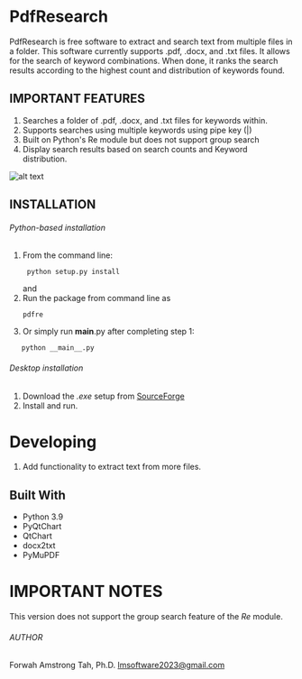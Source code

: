 # PdfResearch
PdfResearch is free software to extract and search text from multiple files in a folder. This software currently supports .pdf, .docx, and .txt 
files. It allows for the search of keyword combinations. When done, it ranks the search results according to the highest count and distribution 
of keywords found.

## IMPORTANT FEATURES
1. Searches a folder of .pdf, .docx, and .txt files for keywords within. 
2. Supports searches using multiple keywords using pipe key (|)
3. Built on Python's Re module but does not support group search
4. Display search results based on search counts and Keyword distribution.

![alt text](https://a.fsdn.com/con/app/proj/pdfresearch/screenshots/MainUiPdfre-0ce3efac.png/max/max/1)
## INSTALLATION
###### Python-based installation

1. From the command line:
    ```
     python setup.py install
   ```
   and 
2. Run the package from command line as
   ```
   pdfre
   ```
3. Or simply run __main__.py after completing step 1:
  ```
     python __main__.py
   ```
###### Desktop installation
1. Download the *.exe* setup from [SourceForge](https://pdfresearch.sourceforge.io)
2. Install and run.

# Developing
1. Add functionality to extract text from more files.

## Built With
* Python 3.9
* PyQtChart
* QtChart
* docx2txt 
* PyMuPDF

# IMPORTANT NOTES
This version does not support the group search feature of the *Re* module.

###### AUTHOR
Forwah Amstrong Tah, Ph.D. <lmsoftware2023@gmail.com>

